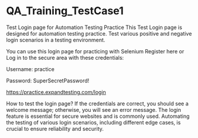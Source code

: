# QA_Training_TestCase1
Test Login page for Automation Testing Practice
This Test Login page is designed for automation testing practice. Test various positive and negative login scenarios in a testing environment.

You can use this login page for practicing with Selenium 
Register here or Log in to the secure area with these credentials:

Username: practice

Password: SuperSecretPassword!

https://practice.expandtesting.com/login

How to test the login page?
If the credentials are correct, you should see a welcome message; otherwise, you will see an error message.
The login feature is essential for secure websites and is commonly used. Automating the testing of various login scenarios, including different edge cases, is crucial to ensure reliability and security.
